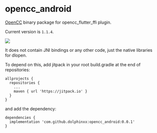 # opencc_android
[OpenCC](https://github.com/BYVoid/OpenCC) binary package for opencc_flutter_ffi plugin.

Current version is `1.1.4`.

[![](https://jitpack.io/v/dolphinxx/opencc_android.svg)](https://jitpack.io/#dolphinxx/opencc_android)

It does not contain JNI bindings or any other code, just the native libraries for dlopen.

To depend on this, add jitpack in your root build.gradle at the end of repositories:

```
allprojects {
  repositories {
    ...
    maven { url 'https://jitpack.io' }
  }
}
```

and add the dependency:

```
dependencies {
  implementation 'com.github.dolphinxx:opencc_android:0.0.1'
}
```
